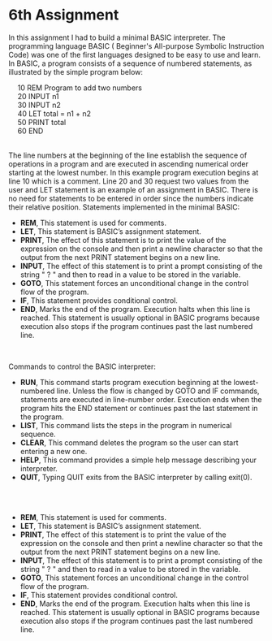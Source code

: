 # 6th Assignment


In this assignment I had to build a minimal BASIC interpreter. The programming language BASIC ( Beginner's All-purpose Symbolic Instruction Code) was one of the first languages designed to be easy to use and learn. In BASIC, a program consists of a sequence of numbered statements, as illustrated by the simple program below:
<br>

&emsp; 10 REM Program to add two numbers  
&emsp; 20 INPUT n1  
&emsp; 30 INPUT n2  
&emsp; 40 LET total = n1 + n2  
&emsp; 50 PRINT total  
&emsp; 60 END  
<br>

The line numbers at the beginning of the line establish the sequence of operations in a program and are executed in ascending numerical order starting at the lowest number. In this example program execution begins at line 10 which is a comment. Line 20 and 30 request two values from the user and LET statement is an example of an assignment in BASIC. There is no need for statements to be entered in order since the numbers indicate their relative position. Statements implemented in the minimal BASIC:
<br>

*  __REM__, This statement is used for comments.
*  __LET__, This statement is BASIC’s assignment statement.  
*  __PRINT__, The effect of this statement is to print the value of 
the expression on the console and then print a newline character so that the 
output from the next PRINT statement begins on a new line.  
*  __INPUT__, The effect of this statement is to 
print a prompt consisting of the string " ? " and then to read in a value to be 
stored in the variable.
*  __GOTO__, This statement forces an unconditional change in the control flow of the program.  
*  __IF__, This statement provides conditional control.
*  __END__, Marks the end of the program. Execution halts when this line is reached. This statement is usually optional in BASIC programs because execution also stops if the program continues past the last numbered line.
<br>

Commands to control the BASIC interpreter:
<br>  
*  __RUN__, This command starts program execution beginning at the lowest-numbered line. Unless the flow is changed by GOTO and IF commands, statements are executed in line-number order. Execution ends when the program hits the END statement or continues past the last statement in the program.
*  __LIST__, This command lists the steps in the program in numerical sequence.
*  __CLEAR__, This command deletes the program so the user can start entering a new one.
*  __HELP__, This command provides a simple help message describing your interpreter.
*  __QUIT__, Typing QUIT exits from the BASIC interpreter by calling exit(0).
<br>
<br>

*  __REM__, This statement is used for comments.
*  __LET__, This statement is BASIC’s assignment statement.  
*  __PRINT__, The effect of this statement is to print the value of 
the expression on the console and then print a newline character so that the 
output from the next PRINT statement begins on a new line.  
*  __INPUT__, The effect of this statement is to 
print a prompt consisting of the string " ? " and then to read in a value to be 
stored in the variable.
*  __GOTO__, This statement forces an unconditional change in the control flow of the program.  
*  __IF__, This statement provides conditional control.
*  __END__, Marks the end of the program. Execution halts when this line is reached. This statement is usually optional in BASIC programs because execution also stops if the program continues past the last numbered line.
<br>


